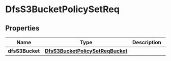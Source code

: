 # DfsS3BucketPolicySetReq

## Properties
Name | Type | Description | Notes
------------ | ------------- | ------------- | -------------
**dfsS3Bucket** | [**DfsS3BucketPolicySetReqBucket**](DfsS3BucketPolicySetReqBucket.md) |  |  [optional]
